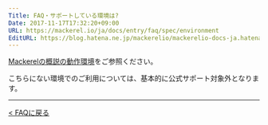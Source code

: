 ```yaml
---
Title: FAQ・サポートしている環境は?
Date: 2017-11-17T17:32:20+09:00
URL: https://mackerel.io/ja/docs/entry/faq/spec/environment
EditURL: https://blog.hatena.ne.jp/mackerelio/mackerelio-docs-ja.hatenablog.mackerel.io/atom/entry/8599973812318609401
---
```


[Mackerelの概説の動作環境](https://mackerel.io/ja/docs/entry/overview#support-environments)をご参照ください。

こちらにない環境でのご利用については、基本的に公式サポート対象外となります。

---

[< FAQに戻る](https://mackerel.io/ja/docs/entry/faq)
